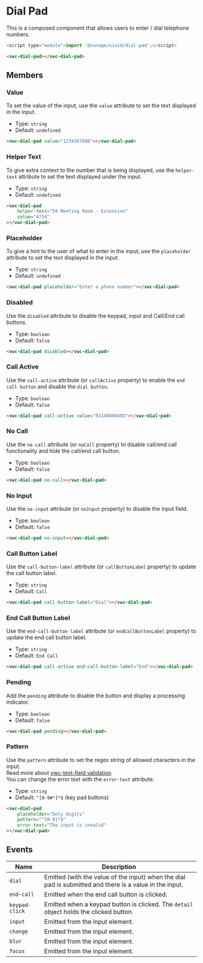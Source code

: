 # Dial Pad

This is a composed component that allows users to enter / dial telephone numbers.

```js
<script type="module">import '@vonage/vivid/dial-pad';</script>
```

```html preview
<vwc-dial-pad></vwc-dial-pad>
```

## Members

### Value

To set the value of the input, use the `value` attribute to set the text displayed in the input.

- Type: `string`
- Default: `undefined`

```html preview
<vwc-dial-pad value="1234567890"></vwc-dial-pad>
```

### Helper Text

To give extra context to the number that is being displayed, use the `helper-text` attribute to set the text displayed under the input.

- Type: `string`
- Default: `undefined`

```html preview
<vwc-dial-pad
	helper-text="58 Meeting Room - Extension"
	value="4734"
></vwc-dial-pad>
```

### Placeholder

To give a hint to the user of what to enter in the input, use the `placeholder` attribute to set the text displayed in the input.

- Type: `string`
- Default: `undefined`

```html preview
<vwc-dial-pad placeholder="Enter a phone number"></vwc-dial-pad>
```

### Disabled

Use the `disabled` attribute to disable the keypad, input and Call/End call buttons.

- Type: `boolean`
- Default: `false`

```html preview
<vwc-dial-pad disabled></vwc-dial-pad>
```

### Call Active

Use the `call-active` attribute (or `callActive` property) to enable the `end call button` and disable the `dial button`.

- Type: `boolean`
- Default: `false`

```html preview
<vwc-dial-pad call-active value="01146869483"></vwc-dial-pad>
```

### No Call

Use the `no-call` attribute (or `noCall` property) to disable call/end call functionality and hide the call/end call button.

- Type: `boolean`
- Default: `false`

```html preview
<vwc-dial-pad no-call></vwc-dial-pad>
```

### No Input

Use the `no-input` attribute (or `noInput` property) to disable the input field.

- Type: `boolean`
- Default: `false`

```html preview
<vwc-dial-pad no-input></vwc-dial-pad>
```

### Call Button Label

Use the `call-button-label` attribute (or `callButtonLabel` property) to update the call button label.

- Type: `string`
- Default: `Call`

```html preview
<vwc-dial-pad call-button-label="Dial"></vwc-dial-pad>
```

### End Call Button Label

Use the `end-call-button-label` attribute (or `endCallButtonLabel` property) to update the end call button label.

- Type: `string`
- Default: `End Call`

```html preview
<vwc-dial-pad call-active end-call-button-label="End"></vwc-dial-pad>
```

### Pending

Add the `pending` attribute to disable the button and display a processing indicator.

- Type: `boolean`
- Default: `false`

```html preview
<vwc-dial-pad pending></vwc-dial-pad>
```

### Pattern

Use the `pattern` attribute to set the regex string of allowed characters in the input.  
Read more about [vwc-text-field validation](/components/text-field/#validation).  
You can change the error text with the `error-text` attribute.

- Type: `string`
- Default: `^[0-9#*]*$` (key pad buttons)

```html preview
<vwc-dial-pad
	placeholder="Only digits"
	pattern="^[0-9]*$"
	error-text="The input is invalid"
></vwc-dial-pad>
```

## Events

<div class="table-wrapper">

| Name           | Description                                                                                             |
| -------------- | ------------------------------------------------------------------------------------------------------- |
| `dial`         | Emitted (with the value of the input) when the dial pad is submitted and there is a value in the input. |
| `end-call`     | Emitted when the end call button is clicked.                                                            |
| `keypad-click` | Emitted when a keypad button is clicked. The `detail` object holds the clicked button.                  |
| `input`        | Emitted from the input element.                                                                         |
| `change`       | Emitted from the input element.                                                                         |
| `blur`         | Emitted from the input element.                                                                         |
| `focus`        | Emitted from the input element.                                                                         |

</div>
